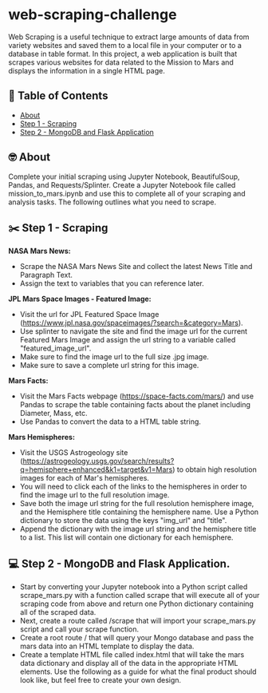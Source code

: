 # web-scraping-challenge

Web Scraping is a useful technique to extract large amounts of data from variety websites and saved them to a local file in your computer or to a database in table format. In this project, a web application is built that scrapes various websites for data related to the Mission to Mars and displays the information in a single HTML page.

## 📝 Table of Contents

- [About](#about)
- [Step 1 - Scraping](#scraping)
- [Step 2 - MongoDB and Flask Application](#flask_application)

## 🤓 About <a name = "about"></a>
Complete your initial scraping using Jupyter Notebook, BeautifulSoup, Pandas, and Requests/Splinter.
Create a Jupyter Notebook file called mission_to_mars.ipynb and use this to complete all of your scraping and analysis tasks. The following outlines what you need to scrape.


## ✂️ Step 1 - Scraping <a name = "scraping"></a>

**NASA Mars News:** <br>
- Scrape the NASA Mars News Site and collect the latest News Title and Paragraph Text.
- Assign the text to variables that you can reference later.

**JPL Mars Space Images - Featured Image:** <br>
-	Visit the url for JPL Featured Space Image (https://www.jpl.nasa.gov/spaceimages/?search=&category=Mars).
-	Use splinter to navigate the site and find the image url for the current Featured Mars Image and assign the url string to a variable called "featured_image_url".
- Make sure to find the image url to the full size .jpg image.
- Make sure to save a complete url string for this image.

**Mars Facts:** <br>
- Visit the Mars Facts webpage (https://space-facts.com/mars/) and use Pandas to scrape the table containing facts about the planet including Diameter, Mass, etc.
- Use Pandas to convert the data to a HTML table string.

**Mars Hemispheres:** <br>
- Visit the USGS Astrogeology site (https://astrogeology.usgs.gov/search/results?q=hemisphere+enhanced&k1=target&v1=Mars) to obtain high resolution images for each of Mar's hemispheres.
- You will need to click each of the links to the hemispheres in order to find the image url to the full resolution image.
- Save both the image url string for the full resolution hemisphere image, and the Hemisphere title containing the hemisphere name. Use a Python dictionary to store the data using the keys "img_url" and "title".
- Append the dictionary with the image url string and the hemisphere title to a list. This list will contain one dictionary for each hemisphere.

## 💻 Step 2 - MongoDB and Flask Application. <a name = "flask_application"></a>

- Start by converting your Jupyter notebook into a Python script called scrape_mars.py with a function called scrape that will execute all of your scraping code from above and return one Python dictionary containing all of the scraped data.
- Next, create a route called /scrape that will import your scrape_mars.py script and call your scrape function.
- Create a root route / that will query your Mongo database and pass the mars data into an HTML template to display the data.
- Create a template HTML file called index.html that will take the mars data dictionary and display all of the data in the appropriate HTML elements. Use the following as a guide for what the final product should look like, but feel free to create your own design.


 
